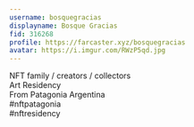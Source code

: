 ```yaml
---
username: bosquegracias
displayname: Bosque Gracias
fid: 316268
profile: https://farcaster.xyz/bosquegracias
avatar: https://i.imgur.com/RWzP5qd.jpg
---
```

NFT family / creators / collectors  
Art Residency  
From Patagonia Argentina  
#nftpatagonia  
#nftresidency  
